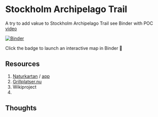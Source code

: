 # Stockholm Archipelago Trail
A try to add vakue to Stockholm Archipelago Trail see Binder with POC [video](https://youtu.be/bepljHYFqp4)

[![Binder](https://mybinder.org/badge_logo.svg)](https://mybinder.org/v2/gh/salgo60/Stockholm_Archipelago_Trail/HEAD?filepath=notebooks%2Finteractive_map2.ipynb)

Click the badge to launch an interactive map in Binder 🚀

## Resources
1) [Naturkartan](https://www.naturkartan.se/sv/) / [app](https://apps.apple.com/se/app/naturkartan/id1223011883)
2) [Grillplatser.nu](https://grillplatser.nu/Karta/Kommun/Stockholm)
2) Wikiproject
3) 
## Thoughts
